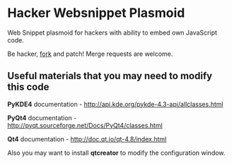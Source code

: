 # Hacker Websnippet Plasmoid
Web Snippet plasmoid for hackers with ability to embed own JavaScript code.

Be hacker, [fork](https://github.com/artemrizhov/plasmoid-hacker-websnippet) and patch!
Merge requests are welcome.

## Useful materials that you may need to modify this code

**PyKDE4** documentation - http://api.kde.org/pykde-4.3-api/allclasses.html

**PyQt4** documentation - http://pyqt.sourceforge.net/Docs/PyQt4/classes.html

**Qt4** documentation - http://doc.qt.io/qt-4.8/index.html

Also you may want to install **qtcreator** to modify the configuration window.
